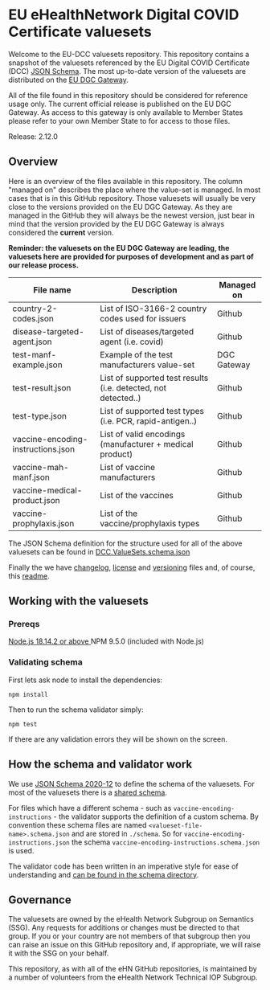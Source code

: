 # EU eHealthNetwork Digital COVID Certificate valuesets

Welcome to the EU-DCC valuesets repository. This repository contains a snapshot of the valuesets referenced by the EU Digital COVID Certificate (DCC) [JSON Schema](https://github.com/ehn-dcc-development/ehn-dcc-schema). The most up-to-date version of the valuesets are distributed on the [EU DGC Gateway](https://github.com/eu-digital-green-certificates/dgc-gateway).

All of the file found in this repository should be considered for reference usage only. The current official release is published on the EU DGC Gateway. As access to this gateway is only available to Member States please refer to your own Member State to for access to those files.

Release: 2.12.0

## Overview

Here is an overview of the files available in this repository. The column "managed on" describes the place where the value-set is managed. In most cases that is in this GitHub repository. Those valuesets will usually be very close to the versions provided on the EU DGC Gateway. As they are managed in the GitHub they will always be the newest version, just bear in mind that the version provided by the EU DGC Gateway is always considered the **current** version.

**Reminder: the valuesets on the EU DGC Gateway are leading, the valuesets here are provided for purposes of development and as part of our release process.**

File name 							 | Description														 | Managed on
------------------------------------ | ----------------------------------------------------------------- | ------------
country-2-codes.json				 | List of ISO-3166-2 country codes used for issuers 				 | Github
disease-targeted-agent.json			 | List of diseases/targeted agent (i.e. covid)						 | Github
test-manf-example.json				 | Example of the test manufacturers value-set						 | DGC Gateway
test-result.json					 | List of supported test results (i.e. detected, not detected..)	 | Github
test-type.json						 | List of supported test types (i.e. PCR, rapid-antigen..)			 | Github
vaccine-encoding-instructions.json	 | List of valid encodings (manufacturer + medical product)			 | Github
vaccine-mah-manf.json				 | List of vaccine manufacturers									 | Github
vaccine-medical-product.json		 | List of the vaccines												 | Github
vaccine-prophylaxis.json			 | List of the vaccine/prophylaxis types							 | Github

The JSON Schema definition for the structure used for all of the above valuesets can be found in [DCC.ValueSets.schema.json](DCC.ValueSets.schema.json)

Finally the we have [changelog](CHANGELOG.md), [license](LICENSE.md) and [versioning](VERSIONING.md) files and, of course, this [readme](README.md).


## Working with the valuesets

### Prereqs

[Node.js 18.14.2 or above ](https://nodejs.org/en/)
NPM 9.5.0 (included with Node.js)

### Validating schema

First lets ask node to install the dependencies:

	npm install

Then to run the schema validator simply:

	npm test

If there are any validation errors they will be shown on the screen.


## How the schema and validator work

We use [JSON Schema 2020-12](https://json-schema.org/specification.html) to define the schema of the valuesets. For most of the valuesets there is a [shared schema](schemas/DCC.ValueSets.schema.json).

For files which have a different schema - such as `vaccine-encoding-instructions` - the validator supports the definition of a custom schema. By convention these schema files are named `<valueset-file-name>.schema.json` and are stored in `./schema`. So for `vaccine-encoding-instructions.json` the schema `vaccine-encoding-instructions.schema.json` is used.

The validator code has been written in an imperative style for ease of understanding and [can be found in the schema directory](schemas/validate-valuesets.js).


## Governance

The valuesets are owned by the eHealth Network Subgroup on Semantics (SSG). Any requests for additions or changes must be directed to that group. If you or your country are not members of that subgroup then you can raise an issue on this GitHub repository and, if appropriate, we will raise it with the SSG on your behalf.

This repository, as with all of the eHN GitHub repositories, is maintained by a number of volunteers from the eHealth Network Technical IOP Subgroup.
